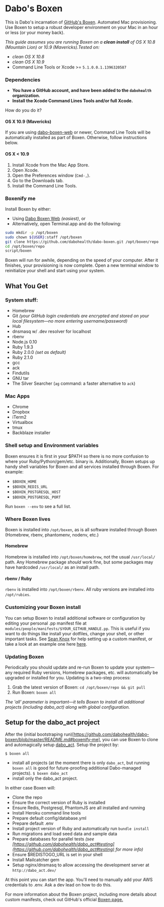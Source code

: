 # Dabo's Boxen

This is Dabo's incarnation of [GitHub's Boxen](https://boxen.github.com). Automated Mac provisioning. Use Boxen to setup a robust developer environment on your Mac in an hour or less (or your money back).

*This guide assumes you are running Boxen on a __clean install__ of OS X 10.8 (Mountain Lion) or 10.9 (Mavericks).Tested on:*
- *clean OS X 10.8*
- *clean OS X 10.9*
- Command Line Tools or Xcode >= `5.1.0.0.1.1396320587`

### Dependencies

- **You have a GitHub account, and have been added to the `dabohealth` organization.**
- **Install the Xcode Command Lines Tools and/or full Xcode.**

How do you do it?

#### OS X 10.9 (Mavericks)

If you are using [dabo-boxen-web](https://dabo-boxen-web.herokuapp.com)
or newer, Command Line Tools will be automatically installed as part of Boxen.
Otherwise, follow instructions below.

#### OS X < 10.9

1. Install Xcode from the Mac App Store.
1. Open Xcode.
1. Open the Preferences window (`Cmd-,`).
1. Go to the Downloads tab.
1. Install the Command Line Tools.


### Boxenify me

Install Boxen by either:
* Using [Dabo Boxen Web](https://dabo-boxen-web.herokuapp.com) *(easiest)*, or
* Alternatively, open Terminal.app and do the following:

```bash
sudo mkdir -p /opt/boxen
sudo chown ${USER}:staff /opt/boxen
git clone https://github.com/dabohealth/dabo-boxen.git /opt/boxen/repo
cd /opt/boxen/repo
script/boxen
```

Boxen will run for awhile, depending on the speed of your computer. After it finishes, your provisioning is now complete. Open a new terminal window to reinitialize your shell and start using your system.

## What You Get

### System stuff:
* Homebrew
* Git *(your GitHub login credentials are encrypted and stored on your local filesystem—no more entering username/password)*
* Hub
* dnsmasq w/ .dev resolver for localhost
* rbenv
* Node.js 0.10
* Ruby 1.9.3
* Ruby 2.0.0 *(set as default)*
* Ruby 2.1.0
* gcc
* ack
* Findutils
* GNU tar
* The Silver Searcher (`ag` command: a faster alternative to `ack`)

### Mac Apps
* Chrome
* Dropbox
* iTerm2
* Virtualbox
* tmux
* Backblaze installer

### Shell setup and Environment variables
Boxen ensures it is first in your $PATH so there is no more confusion to where your Ruby/Python/gem/etc. binary is. Additionally, Boxen setups up handy shell variables for Boxen and all services installed through Boxen. For example:
* `$BOXEN_HOME`
* `$BOXEN_REDIS_URL`
* `$BOXEN_POSTGRESQL_HOST`
* `$BOXEN_POSTGRESQL_PORT`

Run `boxen --env` to see a full list.

### Where Boxen lives
Boxen is installed into `/opt/boxen`, as is all software installed through Boxen (Homebrew, rbenv, phantomenv, nodenv, etc.)
#### Homebrew
Homebrew is installed into `/opt/boxen/homebrew`, not the usual `/usr/local/` path. Any Homebrew package *should* work fine, but some packages may have hardcoded `/usr/local/` as an install path.
#### rbenv / Ruby
`rbenv` is installed into `/opt/boxen/rbenv`. All ruby versions are installed into `/opt/rubies`.

### Customizing your Boxen install
You can setup Boxen to install additional software or configuration by editing your personal .pp manifest file at `modules/people/manifests/$YOUR_GITHUB_HANDLE.pp`. This is useful if you want to do things like install your dotfiles, change your shell, or other important tasks. See [Sean Knox](https://github.com/seanknox) for help setting up a custom manifest, or take a look at an example one here [here](https://github.com/boxen/our-boxen/blob/master/modules/people/README.md).

### Updating Boxen
Periodically you should update and re-run Boxen to update your system—any required Ruby versions, Homebrew packages, etc. will automatically be upgraded or installed for you. Updating is a two-step process:

1. Grab the latest version of Boxen: `cd /opt/boxen/repo && git pull`
2. Run Boxen: `boxen all`

*The 'all' parameter is important—it tells Boxen to install all additional projects (including dabo_act) along with global configuration.* 

## Setup for the dabo_act project

After the (initial bootstraping run)[https://github.com/dabohealth/dabo-boxen/blob/master/README.md#boxenify-me], you can use Boxen to clone and automagically setup [dabo_act](https://github.com/dabohealth/dabo_act). Setup the project by:

`$ boxen all` 
- install all projects (at the moment there is only `dabo_act`, but running `boxen all` is good for future-proofing additional Dabo-managed projects).
`$ boxen dabo_act` 
- install only the dabo_act project.

In either case Boxen will:

* Clone the repo
* Ensure the correct version of Ruby is installed
* Ensure Redis, Postgresql, PhantomJS are all installed and running
* Install Heroku command line tools
* Prepare default config/database.yml
* Prepare default .env
* Install project version of Ruby and automatically run `bundle install`
* Run migrations and load seed data and sample data
* Prepare databases for parallel tests *(see [https://github.com/dabohealth/dabo_act#testing](https://github.com/dabohealth/dabo_act#testing) for more info)*
* Ensure $REDISTOGO_URL is set in your shell
* Install Mailcatcher gem
* Setup nginx/dnsmasq to allow accessing the development server at `http://dabo_act.dev/`

At this point you can start the app. You'll need to manually add your AWS credentials to .env. Ask a dev lead on how to do this.

For more information about the Boxen project, including more details about custom manifests, check out GitHub's official [Boxen page.](https://github.com/boxen/our-boxen)

